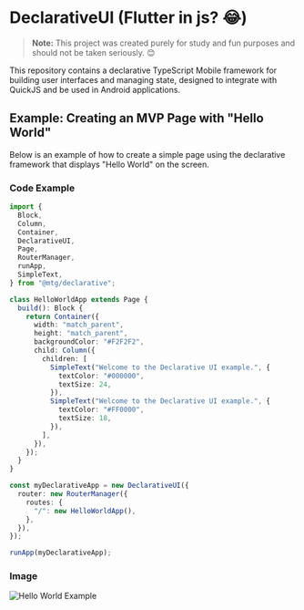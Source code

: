 # DeclarativeUI (Flutter in js? 😂)

> **Note:** This project was created purely for study and fun purposes and should not be taken seriously. 😊

This repository contains a declarative TypeScript Mobile framework for building user interfaces and managing state, designed to integrate with QuickJS and be used in Android applications.

## Example: Creating an MVP Page with "Hello World"

Below is an example of how to create a simple page using the declarative framework that displays "Hello World" on the screen.

### Code Example

```typescript
import {
  Block,
  Column,
  Container,
  DeclarativeUI,
  Page,
  RouterManager,
  runApp,
  SimpleText,
} from "@mtg/declarative";

class HelloWorldApp extends Page {
  build(): Block {
    return Container({
      width: "match_parent",
      height: "match_parent",
      backgroundColor: "#F2F2F2",
      child: Column({
        children: [
          SimpleText("Welcome to the Declarative UI example.", {
            textColor: "#000000",
            textSize: 24,
          }),
          SimpleText("Welcome to the Declarative UI example.", {
            textColor: "#FF0000",
            textSize: 18,
          }),
        ],
      }),
    });
  }
}

const myDeclarativeApp = new DeclarativeUI({
  router: new RouterManager({
    routes: {
      "/": new HelloWorldApp(),
    },
  }),
});

runApp(myDeclarativeApp);
```

### Image

![Hello World Example](./assets/image.png)
